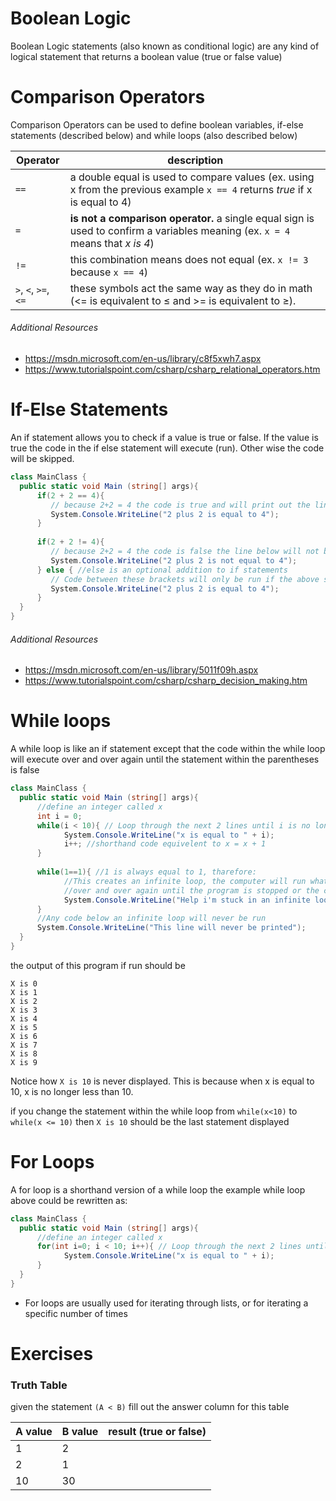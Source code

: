 # Boolean Logic

Boolean Logic statements (also known as conditional logic) are any kind of logical 
statement that returns a boolean value (true or false value)


# Comparison Operators
Comparison Operators can be used to define boolean variables,
 if-else statements (described below) and while loops (also described below)
 

| Operator              | description                                                                           |
|-----------------------|---------------------------------------------------------------------------------------|
|`==`                   |a double equal is used to compare values (ex. using x from the previous example `x == 4` returns *true* if x is equal to 4)|
|`=`                    |**is not a comparison operator.** a single equal sign is used to confirm a variables meaning (ex. `x = 4` means that *x is 4*)|
|`!=`                   |this combination means does not equal (ex. `x != 3` because `x == 4`)|
|`>`, `<`, `>=`, `<=`   |these symbols act the same way as they do in math (<= is equivalent to ≤ and >= is equivalent to ≥).| 

###### Additional Resources
* https://msdn.microsoft.com/en-us/library/c8f5xwh7.aspx
* https://www.tutorialspoint.com/csharp/csharp_relational_operators.htm

# If-Else Statements

An if statement allows you to check if a value is true or false. If the value is true the code in the if else statement will execute (run). Other wise the code will be skipped.

```C#
class MainClass {
  public static void Main (string[] args){ 
      if(2 + 2 == 4){
         // because 2+2 = 4 the code is true and will print out the line bellow.
         System.Console.WriteLine("2 plus 2 is equal to 4");
      }
      
      if(2 + 2 != 4){
         // because 2+2 = 4 the code is false the line below will not be run
         System.Console.WriteLine("2 plus 2 is not equal to 4");
      } else { //else is an optional addition to if statements
         // Code between these brackets will only be run if the above statement is false
         System.Console.WriteLine("2 plus 2 is equal to 4");
      }
  }
}
```
###### Additional Resources
* https://msdn.microsoft.com/en-us/library/5011f09h.aspx
* https://www.tutorialspoint.com/csharp/csharp_decision_making.htm

# While loops

A while loop is like an if statement except that the code within the while loop 
will execute over and over again 
until the statement within the parentheses is false

```C#
class MainClass {
  public static void Main (string[] args){ 
      //define an integer called x
      int i = 0;
      while(i < 10){ // Loop through the next 2 lines until i is no longer less than 10
            System.Console.WriteLine("x is equal to " + i);
            i++; //shorthand code equivelent to x = x + 1
      }
      
      while(1==1){ //1 is always equal to 1, tharefore:
            //This creates an infinite loop, the computer will run whatever is in here
            //over and over again until the program is stopped or the computer is shut down
            System.Console.WriteLine("Help i'm stuck in an infinite loop!");
      }
      //Any code below an infinite loop will never be run
      System.Console.WriteLine("This line will never be printed");
  }
}
```
the output of this program if run should be 
```
X is 0
X is 1
X is 2
X is 3
X is 4
X is 5
X is 6
X is 7
X is 8
X is 9
```
Notice how `X is 10` is never displayed. 
This is because when x is equal to 10, x is no longer less than 10.
 
if you change the statement within the while loop from 
`while(x<10)` to `while(x <= 10)` then `X is 10` should be 
the last statement displayed

# For Loops
A for loop is a shorthand version of a while loop the example while loop above could be rewritten as:
```C#
class MainClass {
  public static void Main (string[] args){ 
      //define an integer called x
      for(int i=0; i < 10; i++){ // Loop through the next 2 lines until i is no longer less than 10
            System.Console.WriteLine("x is equal to " + i);
      }
  }
}
```
* For loops are usually used for iterating through lists, or for iterating a specific number of times

# Exercises

### Truth Table

given the statement `(A < B)` fill out the answer column for this table

| A value | B value | result (true or false) |
|---------|---------|------------------------|
| 1       | 2       |                        |
| 2       | 1       |                        |
| 10      | 30      |                        |
